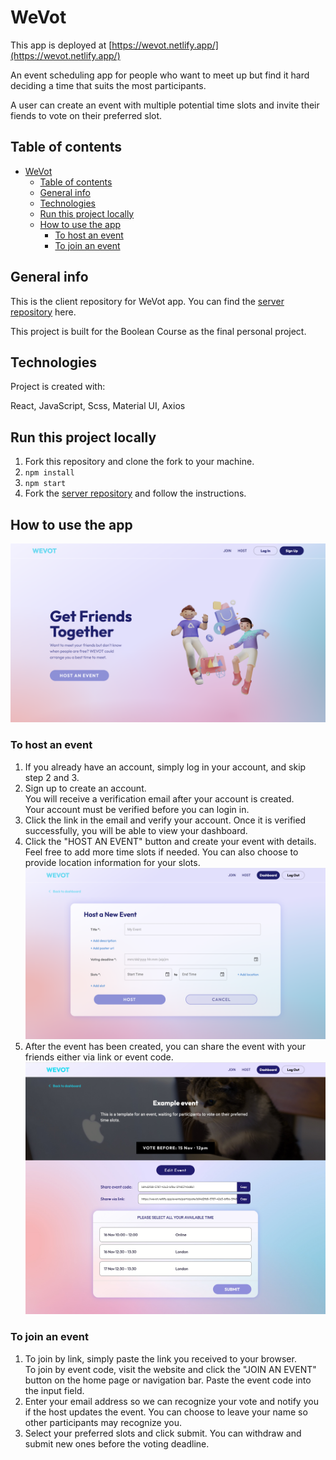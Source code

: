 # WeVot

This app is deployed at [https://wevot.netlify.app/](https://wevot.netlify.app/)

An event scheduling app for people who want to meet up but find it hard deciding a time that suits the most participants.

A user can create an event with multiple potential time slots and invite their fiends to vote on their preferred slot.

## Table of contents

- [WeVot](#wevot)
  - [Table of contents](#table-of-contents)
  - [General info](#general-info)
  - [Technologies](#technologies)
  - [Run this project locally](#run-this-project-locally)
  - [How to use the app](#how-to-use-the-app)
    - [To host an event](#to-host-an-event)
    - [To join an event](#to-join-an-event)

## General info

This is the client repository for WeVot app. You can find the [server repository](https://github.com/ning905/Wevot-server) here.

This project is built for the Boolean Course as the final personal project.

## Technologies

Project is created with:

React, JavaScript, Scss, Material UI, Axios

## Run this project locally

1. Fork this repository and clone the fork to your machine.
2. `npm install`
3. `npm start`
4. Fork the [server repository](https://github.com/ning905/Wevot-server) and follow the instructions.

## How to use the app

![home-page](readmeImg/home.png)

### To host an event

1. If you already have an account, simply log in your account, and skip step 2 and 3.
2. Sign up to create an account. </br>You will receive a verification email after your account is created. </br>Your account must be verified before you can login in.
3. Click the link in the email and verify your account. Once it is verified successfully, you will be able to view your dashboard.
4. Click the "HOST AN EVENT" button and create your event with details. Feel free to add more time slots if needed. You can also choose to provide location information for your slots.
   ![create-an-event](readmeImg/create-an-event.png)
5. After the event has been created, you can share the event with your friends either via link or event code.
   ![event-page](readmeImg/event-page.png)

### To join an event

1. To join by link, simply paste the link you received to your browser. </br>To join by event code, visit the website and click the "JOIN AN EVENT" button on the home page or navigation bar. Paste the event code into the input field.
2. Enter your email address so we can recognize your vote and notify you if the host updates the event. You can choose to leave your name so other participants may recognize you.
3. Select your preferred slots and click submit. You can withdraw and submit new ones before the voting deadline.
